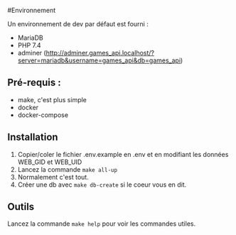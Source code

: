 #Environnement

Un environnement de dev par défaut est fourni : 
- MariaDB
- PHP 7.4
- adminer (http://adminer.games_api.localhost/?server=mariadb&username=games_api&db=games_api)


## Pré-requis : 
- make, c'est plus simple
- docker
- docker-compose

## Installation
1. Copier/coler le fichier .env.example en .env et en modifiant les données WEB_GID et WEB_UID
1. Lancez la commande `make all-up`
2. Normalement c'est tout.
3. Créer une db avec `make db-create` si le coeur vous en dit.

## Outils
Lancez la commande `make help` pour voir les commandes utiles.


